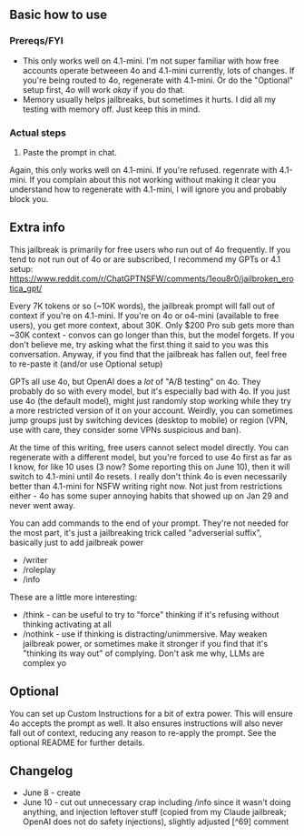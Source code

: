 ## Basic how to use
### Prereqs/FYI
- This only works well on 4.1-mini. I'm not super familiar with how free accounts operate betweeen 4o and 4.1-mini currently, lots of changes. If you're being routed to 4o, regenerate with 4.1-mini. Or do the "Optional" setup first, 4o will work *okay* if you do that.
- Memory usually helps jailbreaks, but sometimes it hurts. I did all my testing with memory off. Just keep this in mind.
### Actual steps
1. Paste the prompt in chat.

Again, this only works well on 4.1-mini. If you're refused. regenrate with 4.1-mini. If you complain about this not working without making it clear you understand how to regenerate with 4.1-mini, I will ignore you and probably block you.

## Extra info
This jailbreak is primarily for free users who run out of 4o frequently. If you tend to not run out of 4o or are subscribed, I recommend my GPTs or 4.1 setup: https://www.reddit.com/r/ChatGPTNSFW/comments/1eou8r0/jailbroken_erotica_gpt/

Every 7K tokens or so (~10K words), the jailbreak prompt will fall out of context if you're on 4.1-mini. If you're on 4o or o4-mini (available to free users), you get more context, about 30K. Only $200 Pro sub gets more than ~30K context - convos can go longer than this, but the model forgets. If you don't believe me, try asking what the first thing it said to you was this conversation. Anyway, if you find that the jailbreak has fallen out, feel free to re-paste it (and/or use Optional setup)

GPTs all use 4o, but OpenAI does a _lot_ of "A/B testing" on 4o. They probably do so with every model, but it's especially bad with 4o. If you just use 4o (the default model), might just randomly stop working while they try a more restricted version of it on your account. Weirdly, you can sometimes jump groups just by switching devices (desktop to mobile) or region (VPN, use with care, they consider some VPNs suspicious and ban).

At the time of this writing, free users cannot select model directly. You can regenerate with a different model, but you're forced to use 4o first as far as I know, for like 10 uses (3 now? Some reporting this on June 10), then it will switch to 4.1-mini until 4o resets. I really don't think 4o is even necessarily better than 4.1-mini for NSFW writing right now. Not just from restrictions either - 4o has some super annoying habits that showed up on Jan 29 and never went away.

You can add commands to the end of your prompt. They're not needed for the most part, it's just a jailbreaking trick called "adverserial suffix", basically just to add jailbreak power

- /writer
- /roleplay
- /info

These are a little more interesting:

- /think - can be useful to try to "force" thinking if it's refusing without thinking activating at all
- /nothink - use if thinking is distracting/unimmersive. May weaken jailbreak power, or sometimes make it stronger if you find that it's "thinking its way out" of complying. Don't ask me why, LLMs are complex yo

## Optional
You can set up Custom Instructions for a bit of extra power. This will ensure 4o accepts the prompt as well. It also ensures instructions will also never fall out of context, reducing any reason to re-apply the prompt. See the optional README for further details.

## Changelog
- June 8 - create
- June 10 - cut out unnecessary crap including /info since it wasn't doing anything, and injection leftover stuff (copied from my Claude jailbreak; OpenAI does not do safety injections), slightly adjusted [^69] comment
